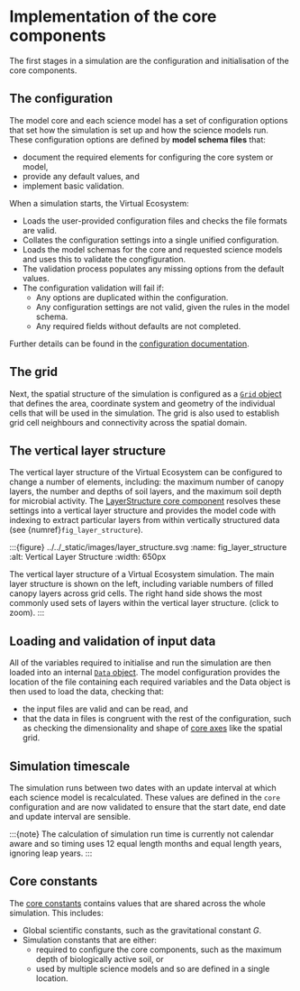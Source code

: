 
# Implementation of the core components

The first stages in a simulation are the configuration and initialisation of the core
components.

## The configuration

The model core and each science model has a set of configuration options that set how
the simulation is set up and how the science models run. These configuration options are
defined by **model schema files** that:

* document the required elements for configuring the core system or model,
* provide any default values, and
* implement basic validation.

When a simulation starts, the Virtual Ecosystem:

* Loads the user-provided configuration files and checks the file formats are valid.
* Collates the configuration settings into a single unified configuration.
* Loads the model schemas for the core and requested science models and uses this to
  validate the congfiguration.
* The validation process populates any missing options from the default values.
* The configuration validation will fail if:
  * Any options are duplicated within the configuration.
  * Any configuration settings are not valid, given the rules in the model schema.
  * Any required fields without defaults are not completed.

Further details can be found in the [configuration
documentation](../../using_the_ve/configuration/config.md).

## The grid

Next, the spatial structure of the simulation is configured as a [`Grid`
object](../../using_the_ve/configuration/grid.md) that defines the area, coordinate system
and geometry of the individual cells that will be used in the simulation. The grid is
also used to establish grid cell neighbours and connectivity across the spatial domain.

## The vertical layer structure

The vertical layer structure of the Virtual Ecosystem can be configured to change a
number of elements, including: the maximum number of canopy layers, the number and
depths of soil layers, and the maximum soil depth for microbial activity. The
[LayerStructure core component](virtual_ecosystem.core.core_components.LayerStructure)
resolves these settings into a vertical layer structure and provides the  model code
with indexing to extract particular layers from within vertically structured  data (see
{numref}`fig_layer_structure`).

:::{figure} ../../_static/images/layer_structure.svg
:name: fig_layer_structure
:alt: Vertical Layer Structure
:width: 650px

The vertical layer structure of a Virtual Ecosystem simulation. The main layer structure
is shown on the left, including variable numbers of filled canopy layers across grid
cells. The right hand side shows the most commonly used sets of layers within the
vertical layer structure. (click to zoom).
:::

## Loading and validation of input data

All of the variables required to initialise and run the simulation are then loaded into
an internal [`Data` object](../../using_the_ve/data/data.md). The model configuration
provides the location of the file containing each required variables and the Data object
is then used to load the data, checking that:

* the input files are valid and can be read, and
* that the data in files is congruent with the rest of the configuration, such as
  checking the dimensionality and shape of [core
  axes](../../using_the_ve/configuration/axes.md) like the spatial grid.

## Simulation timescale

The simulation runs between two dates with an update interval at which each science
model is recalculated. These values are defined in the `core` configuration and are
now validated to ensure that the start date, end date and update interval are sensible.

:::{note}
The calculation of simulation run time is currently not calendar aware and so timing
uses 12 equal length months and equal length years, ignoring leap years.
:::

## Core constants

The [core constants](../../api/core/constants.md) contains values that are shared across
the whole simulation. This includes:

* Global scientific constants, such as the gravitational constant $G$.
* Simulation constants that are either:
  * required to configure the core components, such as the maximum depth of biologically
    active soil, or
  * used by multiple science models and so are defined in a single location.

